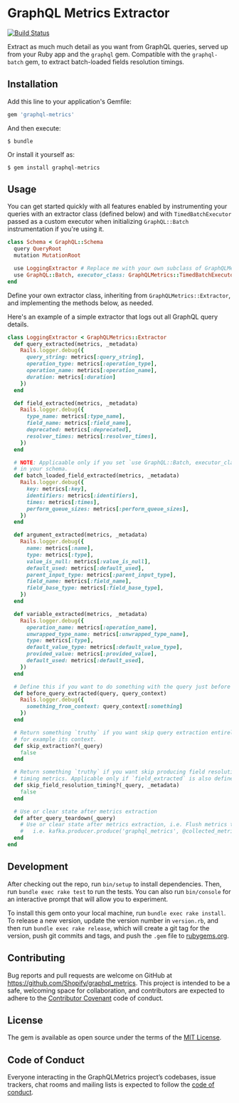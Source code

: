 # GraphQL Metrics Extractor

[![Build Status](https://travis-ci.org/Shopify/graphql-metrics.svg?branch=master)](https://travis-ci.org/Shopify/graphql-metrics)

Extract as much much detail as you want from GraphQL queries, served up from your Ruby app and the `graphql` gem.
Compatible with the `graphql-batch` gem, to extract batch-loaded fields resolution timings.

## Installation

Add this line to your application's Gemfile:

```ruby
gem 'graphql-metrics'
```

And then execute:

    $ bundle

Or install it yourself as:

    $ gem install graphql-metrics

## Usage

You can get started quickly with all features enabled by instrumenting your queries
with an extractor class (defined below) and with `TimedBatchExecutor` passed as
a custom executor when initializing `GraphQL::Batch` instrumentation if you're using it.

```ruby
class Schema < GraphQL::Schema
  query QueryRoot
  mutation MutationRoot

  use LoggingExtractor # Replace me with your own subclass of GraphQLMetrics::Extractor!
  use GraphQL::Batch, executor_class: GraphQLMetrics::TimedBatchExecutor # Optional.
end
```

Define your own extractor class, inheriting from `GraphQLMetrics::Extractor`, and
implementing the methods below, as needed.

Here's an example of a simple extractor that logs out all GraphQL query details.

```ruby
class LoggingExtractor < GraphQLMetrics::Extractor
  def query_extracted(metrics, _metadata)
    Rails.logger.debug({
      query_string: metrics[:query_string],
      operation_type: metrics[:operation_type],
      operation_name: metrics[:operation_name],
      duration: metrics[:duration]
    })
  end

  def field_extracted(metrics, _metadata)
    Rails.logger.debug({
      type_name: metrics[:type_name],
      field_name: metrics[:field_name],
      deprecated: metrics[:deprecated],
      resolver_times: metrics[:resolver_times],
    })
  end

  # NOTE: Applicaable only if you set `use GraphQL::Batch, executor_class: GraphQLMetrics::TimedBatchExecutor`
  # in your schema.
  def batch_loaded_field_extracted(metrics, _metadata)
    Rails.logger.debug({
      key: metrics[:key],
      identifiers: metrics[:identifiers],
      times: metrics[:times],
      perform_queue_sizes: metrics[:perform_queue_sizes],
    })
  end

  def argument_extracted(metrics, _metadata)
    Rails.logger.debug({
      name: metrics[:name],
      type: metrics[:type],
      value_is_null: metrics[:value_is_null],
      default_used: metrics[:default_used],
      parent_input_type: metrics[:parent_input_type],
      field_name: metrics[:field_name],
      field_base_type: metrics[:field_base_type],
    })
  end

  def variable_extracted(metrics, _metadata)
    Rails.logger.debug({
      operation_name: metrics[:operation_name],
      unwrapped_type_name: metrics[:unwrapped_type_name],
      type: metrics[:type],
      default_value_type: metrics[:default_value_type],
      provided_value: metrics[:provided_value],
      default_used: metrics[:default_used],
    })
  end

  # Define this if you want to do something with the query just before query logging.
  def before_query_extracted(query, query_context)
    Rails.logger.debug({
      something_from_context: query_context[:something]
    })
  end

  # Return something `truthy` if you want skip query extraction entirely, based on the query or
  # for example its context.
  def skip_extraction?(_query)
    false
  end

  # Return something `truthy` if you want skip producing field resolution
  # timing metrics. Applicable only if `field_extracted` is also defined.
  def skip_field_resolution_timing?(_query, _metadata)
    false
  end

  # Use or clear state after metrics extraction
  def after_query_teardown(_query)
    # Use or clear state after metrics extraction, i.e. Flush metrics to Datadog, Kafka etc.
    #   i.e. kafka.producer.produce('graphql_metrics', @collected_metrics); kafka.producer.deliver_messages
  end
end
```

## Development

After checking out the repo, run `bin/setup` to install dependencies. Then, run `bundle exec rake test` to run the tests. You can also run `bin/console` for an interactive prompt that will allow you to experiment.

To install this gem onto your local machine, run `bundle exec rake install`. To release a new version, update the version number in `version.rb`, and then run `bundle exec rake release`, which will create a git tag for the version, push git commits and tags, and push the `.gem` file to [rubygems.org](https://rubygems.org).

## Contributing

Bug reports and pull requests are welcome on GitHub at https://github.com/Shopify/graphql_metrics. This project is intended to be a safe, welcoming space for collaboration, and contributors are expected to adhere to the [Contributor Covenant](http://contributor-covenant.org) code of conduct.

## License

The gem is available as open source under the terms of the [MIT License](https://opensource.org/licenses/MIT).

## Code of Conduct

Everyone interacting in the GraphQLMetrics project’s codebases, issue trackers, chat rooms and mailing lists is expected to follow the [code of conduct](https://github.com/[USERNAME]/graphql-metrics/blob/master/CODE_OF_CONDUCT.md).
